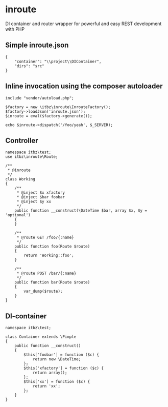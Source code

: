 inroute
=======

DI container and router wrapper for powerful and easy REST development with PHP


## Simple inroute.json

    {
        "container": "\\project\\DIContainer",
        "dirs": "src"
    }

## Inline invocation using the composer autoloader

    include "vendor/autoload.php";

    $factory = new \itbz\inroute\InrouteFactory();
    $factory->loadJson('inroute.json');
    $inroute = eval($factory->generate());

    echo $inroute->dispatch('/foo/yeah', $_SERVER);

## Controller

    namespace itbz\test;
    use itbz\inroute\Route;

    /**
     * @inroute
     */
    class Working
    {
        /**
         * @inject $x xfactory
         * @inject $bar foobar
         * @inject $y xx
         */
        public function __construct(\DateTime $bar, array $x, $y = 'optional')
        {
        }

        /**
         * @route GET /foo/{:name}
         */
        public function foo(Route $route)
        {
            return 'Working::foo';
        }

        /**
         * @route POST /bar/{:name}
         */
        public function bar(Route $route)
        {
            var_dump($route);
        }
    }

## DI-container

    namespace itbz\test;

    class Container extends \Pimple
    {
        public function __construct()
        {
            $this['foobar'] = function ($c) {
                return new \DateTime;
            };
            $this['xfactory'] = function ($c) {
                return array();
            };
            $this['xx'] = function ($c) {
                return 'xx';
            };
        }
    }
